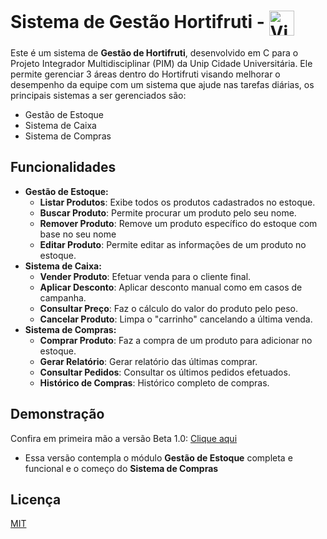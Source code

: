 # Sistema de Gestão Hortifruti - <img align="center" alt="Vini-Python" height="40" width="40" src="https://cdn.jsdelivr.net/gh/devicons/devicon@latest/icons/c/c-original.svg">

Este é um sistema de **Gestão de Hortifruti**, desenvolvido em C para o Projeto Integrador Multidisciplinar (PIM) da Unip Cidade Universitária. Ele permite gerenciar 3 áreas dentro do Hortifruti visando melhorar o desempenho da equipe com um sistema que ajude nas tarefas diárias, os principais sistemas a ser gerenciados são:

- Gestão de Estoque
- Sistema de Caixa
- Sistema de Compras

## Funcionalidades

- **Gestão de Estoque:**
  - **Listar Produtos**: Exibe todos os produtos cadastrados no estoque.
  - **Buscar Produto**: Permite procurar um produto pelo seu nome.
  - **Remover Produto**: Remove um produto específico do estoque com base no seu nome
  - **Editar Produto**: Permite editar as informações de um produto no estoque.
- **Sistema de Caixa:**
  - **Vender Produto**: Efetuar venda para o cliente final.
  - **Aplicar Desconto**: Aplicar desconto manual como em casos de campanha.
  - **Consultar Preço**: Faz o cálculo do valor do produto pelo peso.
  - **Cancelar Produto**: Limpa o "carrinho" cancelando a última venda.
- **Sistema de Compras:**
  - **Comprar Produto**: Faz a compra de um produto para adicionar no estoque.
  - **Gerar Relatório**: Gerar relatório das últimas comprar.
  - **Consultar Pedidos**: Consultar os últimos pedidos efetuados.
  - **Histórico de Compras**: Histórico completo de compras.

## Demonstração

Confira em primeira mão a versão Beta 1.0: [Clique aqui](https://github.com/Vini-Paixao/PIM/releases/download/Beta/main.exe)

- Essa versão contempla o módulo **Gestão de Estoque** completa e funcional e o começo do **Sistema de Compras**

## Licença

[MIT](https://choosealicense.com/licenses/mit/)
